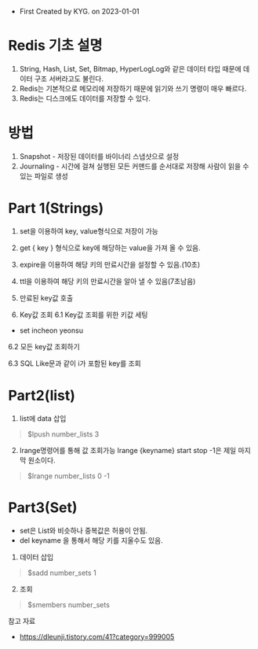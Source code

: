 - First Created by KYG. on 2023-01-01


# Redis 기초 설명
1. String, Hash, List, Set, Bitmap, HyperLogLog와 같은 데이터 타입 때문에 데이터 구조 서버라고도 불린다.
2. Redis는 기본적으로 메모리에 저장하기 때문에 읽기와 쓰기 명령이 매우 빠르다.
3. Redis는 디스크에도 데이터를 저장할 수 있다.


# 방법
1. Snapshot - 저장된 데이터를 바이너리 스냅샷으로 설정
2. Journaling - 시간에 걸쳐 실행된 모든 커맨드를 순서대로 저장해 사람이 읽을 수 있는 파일로 생성

# Part 1(Strings)
1. set을 이용하여 key, value형식으로 저장이 가능
2. get { key } 형식으로 key에 해당하는 value을 가져 올 수 있음.

3. expire을 이용하여 해당 키의 만료시간을 설정할 수 있음.(10초)

4. ttl을 이용하여 해당 키의 만료시간을 알아 낼 수 있음(7초남음)

5. 만료된 key값 호출


6. Key값 조회
6.1 Key값 조회를 위한 키값 세팅
- set incheon yeonsu

6.2 모든 key값 조회하기

6.3 SQL Like문과 같이 i가 포함된 key를 조회


# Part2(list)

1. list에 data 삽입
> $lpush number_lists 3

2. lrange명령어를 통해 값 조회가능 lrange {keyname} start stop -1은 제일 마지막 원소이다.
> $lrange number_lists 0 -1



# Part3(Set)
- set은 List와 비슷하나 중복값은 허용이 안됨.
- del keyname 을 통해서 해당 키를 지울수도 있음.

1. 데이터 삽입
> $sadd number_sets 1

2. 조회
> $smembers number_sets





참고 자료
- https://dleunji.tistory.com/41?category=999005